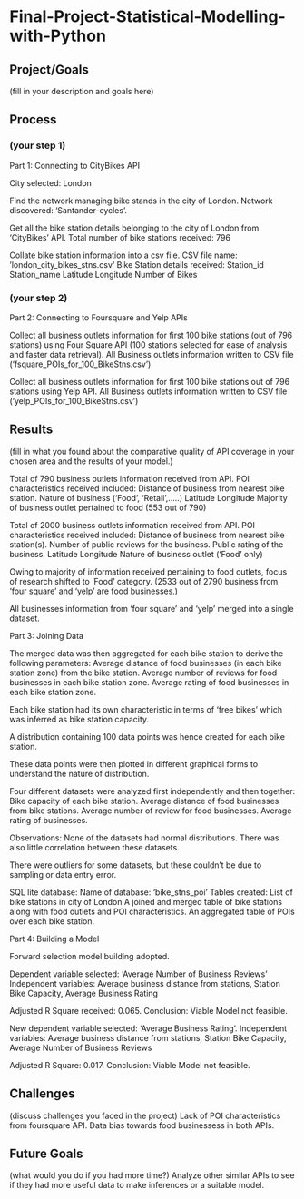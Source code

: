 # Final-Project-Statistical-Modelling-with-Python

## Project/Goals
(fill in your description and goals here)

## Process
### (your step 1)
Part 1: Connecting to CityBikes API

City selected: London

Find the network managing bike stands in the city of London. 
Network discovered: ‘Santander-cycles’.

Get all the bike station details belonging to the city of London from ‘CityBikes’ API. 
Total number of bike stations received: 796

Collate bike station information into a csv file.
CSV file name: ’london_city_bikes_stns.csv’
Bike Station details received:
Station_id
Station_name
Latitude
Longitude
Number of Bikes

### (your step 2)
Part 2: Connecting to Foursquare and Yelp APIs

Collect all business outlets information for first 100 bike stations (out of 796 stations) using Four Square API (100 stations selected for ease of analysis and faster data retrieval).
All Business outlets information written to CSV file (‘fsquare_POIs_for_100_BikeStns.csv’)

Collect all business outlets information for first 100 bike stations out of 796 stations using Yelp API.
All Business outlets information written to CSV file (‘yelp_POIs_for_100_BikeStns.csv’)


## Results
(fill in what you found about the comparative quality of API coverage in your chosen area and the results of your model.)

Total of 790 business outlets information received from API.
POI characteristics received included:
Distance of business from nearest bike station.
Nature of business  (‘Food’, ‘Retail’,…..)
Latitude
Longitude
Majority of business outlet pertained to food (553 out of 790)

Total of 2000 business outlets information received from API.
POI characteristics received included:
Distance of business  from nearest bike station(s).
Number of public reviews for the business.
Public rating of the business.
Latitude
Longitude
Nature of business outlet (‘Food’ only)

Owing to majority of information received pertaining to food outlets, focus of research shifted to ‘Food’ category.
(2533 out of 2790 business from ‘four square’ and ‘yelp’ are food businesses.)

All businesses information from ‘four square’ and ‘yelp’ merged into a single dataset.

Part 3: Joining Data

The merged data was then aggregated for each bike station to derive the following parameters:
Average distance of food businesses (in each bike station zone) from the bike station.
Average number of reviews for food businesses in each bike station zone.
Average rating of food businesses in each bike station zone.

Each bike station had its own characteristic in terms of ‘free bikes’ which was inferred as bike station capacity.

A distribution containing 100 data points was hence created for each bike station.

These data points were then plotted in different graphical forms to understand the nature of distribution.

Four different datasets were analyzed first independently and then together:
Bike capacity of each bike station.
Average distance of food businesses from bike stations.
Average number of review for food businesses.
Average rating of businesses.

Observations:
None of the datasets had normal distributions. There was also little correlation between these datasets.

There were outliers for some datasets, but these couldn’t be due to sampling or data entry error.

SQL lite database:
Name of database: ‘bike_stns_poi’
Tables created:
List of bike stations in city of London
A joined and merged table of bike stations along with food outlets and POI characteristics.
An aggregated table of POIs over each bike station.

Part 4: Building a Model

Forward selection model building adopted.

Dependent variable selected: ‘Average Number of Business Reviews’
Independent variables: 
Average business distance from stations,
Station Bike Capacity,
Average Business Rating

Adjusted R Square received: 0.065. Conclusion: Viable Model not feasible.

New dependent variable selected: ‘Average Business Rating’.
Independent variables: 
Average business distance from stations,
Station Bike Capacity,
Average Number of Business Reviews

Adjusted R Square: 0.017. Conclusion: Viable Model not feasible.


## Challenges 
(discuss challenges you faced in the project)
Lack of POI characteristics from foursquare API. Data bias towards food businessess in both APIs.

## Future Goals
(what would you do if you had more time?)
Analyze other similar APIs to see if they had more useful data to make inferences or a suitable model.

